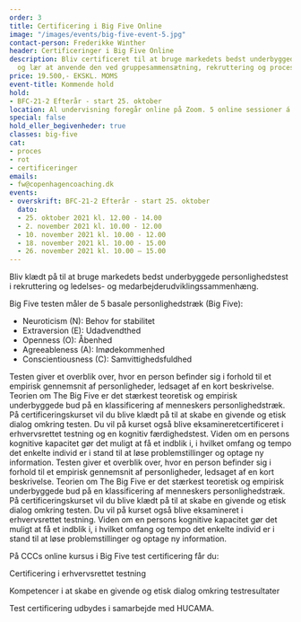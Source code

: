```yaml
---
order: 3
title: Certificering i Big Five Online
image: "/images/events/big-five-event-5.jpg"
contact-person: Frederikke Winther
header: Certificeringer i Big Five Online
description: Bliv certificeret til at bruge markedets bedst underbyggede personlighedstest
  og lær at anvende den ved gruppesammensætning, rekruttering og processer.
price: 19.500,- EKSKL. MOMS
event-title: Kommende hold
hold:
- BFC-21-2 Efterår - start 25. oktober
location: Al undervisning foregår online på Zoom. 5 online sessioner á 2-5 timers varighed.
special: false
hold_eller_begivenheder: true
classes: big-five
cat:
- proces
- rot
- certificeringer
emails:
- fw@copenhagencoaching.dk
events:
- overskrift: BFC-21-2 Efterår - start 25. oktober
  dato:
  - 25. oktober 2021 kl. 12.00 - 14.00
  - 2. november 2021 kl. 10.00 - 12.00
  - 10. november 2021 kl. 10.00 - 12.00
  - 18. november 2021 kl. 10.00 - 15.00
  - 26. november 2021 kl. 10.00 – 15.00
---
```


Bliv klædt på til at bruge markedets bedst underbyggede personlighedstest i rekruttering og ledelses- og medarbejderudviklingssammenhæng.

Big Five testen måler de 5 basale personlighedstræk (Big Five):

* Neuroticism (N): Behov for stabilitet
* Extraversion (E): Udadvendthed
* Openness (O): Åbenhed
* Agreeableness (A): Imødekommenhed
* Conscientiousness (C): Samvittighedsfuldhed

Testen giver et overblik over, hvor en person befinder sig i forhold til et empirisk gennemsnit af personligheder, ledsaget af en kort beskrivelse. Teorien om The Big Five er det stærkest teoretisk og empirisk underbyggede bud på en klassificering af menneskers personlighedstræk. På certificeringskurset vil du blive klædt på til at skabe en givende og etisk dialog omkring testen. Du vil på kurset også blive eksamineretcertificeret i erhvervsrettet testning og en kognitiv færdighedstest. Viden om en persons kognitive kapacitet gør det muligt at få et indblik i, i hvilket omfang og tempo det enkelte individ er i stand til at løse problemstillinger og optage ny information.
Testen giver et overblik over, hvor en person befinder sig i forhold til et empirisk gennemsnit af personligheder, ledsaget af en kort beskrivelse. Teorien om The Big Five er det stærkest teoretisk og empirisk underbyggede bud på en klassificering af menneskers personlighedstræk. På certificeringskurset vil du blive klædt på til at skabe en givende og etisk dialog omkring testen. Du vil på kurset også blive eksamineret i erhvervsrettet testning. Viden om en persons kognitive kapacitet gør det muligt at få et indblik i, i hvilket omfang og tempo det enkelte individ er i stand til at løse problemstillinger og optage ny information.

På CCCs online kursus i Big Five test certificering får du:

Certificering i erhvervsrettet testning

Kompetencer i at skabe en givende og etisk dialog omkring testresultater

Test certificering udbydes i samarbejde med HUCAMA.